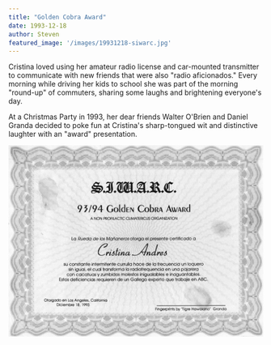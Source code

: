 ```yaml
---
title: "Golden Cobra Award"
date: 1993-12-18
author: Steven
featured_image: '/images/19931218-siwarc.jpg'
---
```


Cristina loved using her amateur radio license and car-mounted transmitter to communicate with new friends that were also "radio aficionados." Every morning while driving her kids to school she was part of the morning "round-up" of commuters, sharing some laughs and brightening everyone's day.

At a Christmas Party in 1993, her dear friends Walter O'Brien and Daniel Granda decided to poke fun at Cristina's sharp-tongued wit and distinctive laughter with an "award" presentation.

![](/images/19931218-siwarc.jpg)
